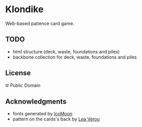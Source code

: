 # Klondike

Web-based patience card game.

## TODO

 * html structure (deck, waste, foundations and piles)
 * backbone collection for deck, waste, foundations and piles

## License

:globe_with_meridians: Public Domain

## Acknowledgments

 * fonts generated by [IcoMoon](http://icomoon.io/app)
 * pattern on the cards's back by [Lea Verou](http://lea.verou.me/css3patterns/#shippo)
